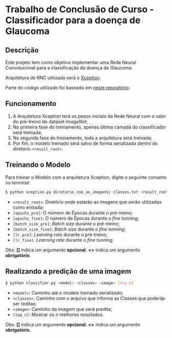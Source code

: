 # Trabalho de Conclusão de Curso - Classificador para a doença de Glaucoma

## Descrição

Este projeto tem como objetivo implementar uma Rede Neural Convolucional para a classificação da doença de Glaucoma.

Arquitetura de RNC utilizada será o [Xception](https://arxiv.org/pdf/1610.02357.pdf).

Parte do código utilizado foi baseado em [neste repositório](https://github.com/otenim/Xception-with-Your-Own-Dataset). 


## Funcionamento

1. A Arquitetura Xception terá os pesos iniciais da Rede Neural com o valor do pré-treino do dataset *ImageNet*;
2. Na primeira fase do treinamento, apenas última camada do classificador será treinada;
3. Na segunda fase do treinamento, toda a arquitetura será treinada;
4. Por fim, o modelo treinado será salvo de forma serializada dentro do diretório `<result_root>`.


## Treinando o Modelo

Para treinar o Modelo com a arquitetura Xception, digite o seguinte comanto no terminal:

```bash
$ python xception.py diretorio_com_as_imagens/ classes.txt <result_root> [epochs_pre] [epochs_fine] [batch_size_pre] [batch_size_fine] [lr_pre] [lr_fine]
```

* `<result_root>`: Diretório onde estarão as imagens que serão utilizadas como entrada;
* `[epochs_pre]`: O número de Épocas durante o pré-treino;
* `[epochs_fine]`: O número de Épocas durante o *fine tunning*;
* `[batch_size_pre]`: *Batch size* durante o pré-treino;
* `[batch_size_fine]`: *Batch size* durante o *fine tunning*;
* `[lr_pre]`: *Learning rate* durante o pré-treino;
* `[lr_fine]`: *Learning rate* durante o *fine tunning*.

Obs: **[]** indica um argumento **opcional**. **<>** indica um argumento **obrigatório**.


## Realizando a predição de uma imagem

```bash
$ python classifier.py <model> <classes> <image> [top_n]
```

* `<model>`: Caminho até o modelo treinado serializado;
* `<classes>`: Caminho com o arquivo que informa as Classes que poderãp ser ŕeditas;
* `<image>`: Caminho da imagem que será predita;
* `[top_n]`: Mostrar os *n* melhores resultados.

Obs: **[]** indica um argumento **opcional**. **<>** indica um argumento **obrigatório**.